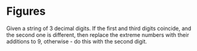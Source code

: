 # Figures
Given a string of 3 decimal digits. If the first and third digits coincide, and the second one is different, then replace the extreme numbers with their additions to 9, otherwise - do this with the second digit.
